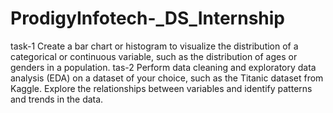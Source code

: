# ProdigyInfotech-_DS_Internship
task-1
Create a bar chart or histogram to visualize the distribution of a categorical or continuous variable, such as the distribution of ages or genders in a population.
tas-2
Perform data cleaning and exploratory data analysis (EDA) on a dataset of your choice, such as the Titanic dataset from Kaggle. Explore the relationships between variables and identify patterns and trends in the data.

